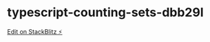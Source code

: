 # typescript-counting-sets-dbb29l

[Edit on StackBlitz ⚡️](https://stackblitz.com/edit/typescript-counting-sets-dbb29l)